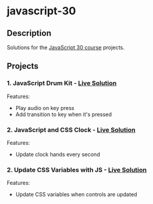 # javascript-30

## Description

Solutions for the [JavaScript 30 course](https://javascript30.com/) projects.

## Projects

### 1. JavaScript Drum Kit - [Live Solution](https://thiago-hds.github.io/javascript-30/01%20-%20JavaScript%20Drum%20Kit/)

Features:

-   Play audio on key press
-   Add transition to key when it's pressed

### 2. JavaScript and CSS Clock - [Live Solution](https://thiago-hds.github.io/javascript-30/02%20-%20JS%20and%20CSS%20Clock/)

Features:

-   Update clock hands every second

### 2. Update CSS Variables with JS - [Live Solution](https://thiago-hds.github.io/javascript-30/03%20-%20CSS%20Variables/)

Features:

-   Update CSS variables when controls are updated
